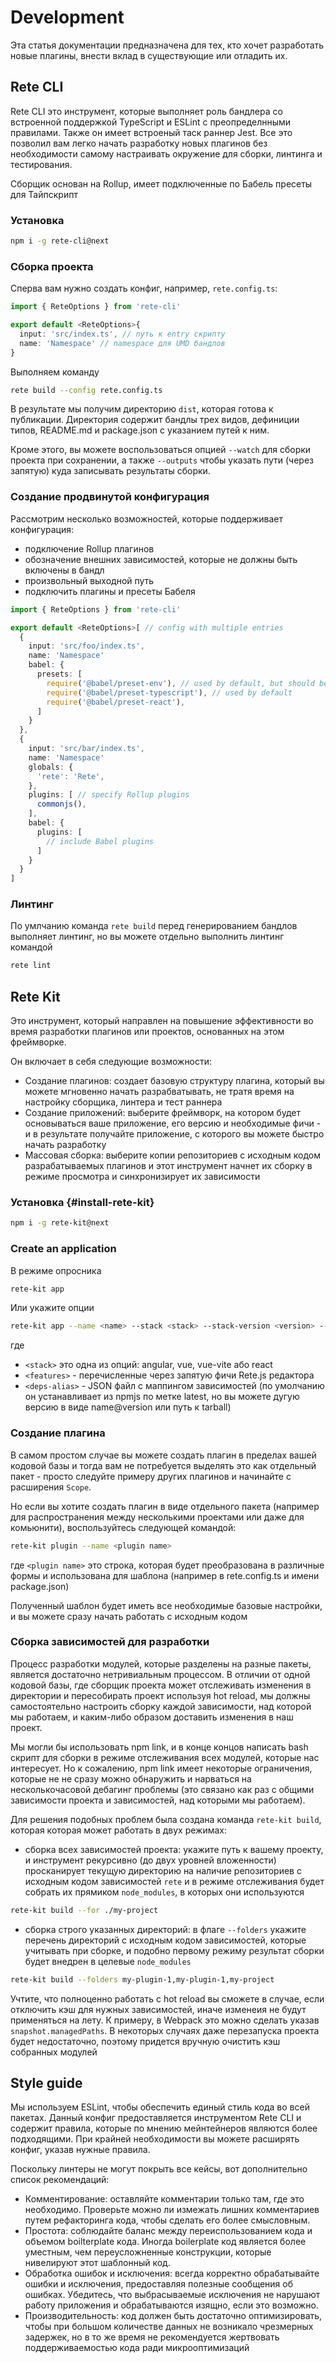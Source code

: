 # Development

Эта статья документации предназначена для тех, кто хочет разработать новые плагины, внести вклад в существующие или отладить их.

## Rete CLI

Rete CLI это инструмент, которые выполняет роль бандлера со встроенной поддержкой TypeScript и ESLint с преопределнными правилами. Также он имеет встроеный таск раннер Jest. Все это позволил вам легко начать разработку новых плагинов без необходимости самому настраивать окружение для сборки, линтинга и тестирования.

Сборщик основан на Rollup, имеет подключенные по Бабель пресеты для Тайпскрипт

### Установка

```bash
npm i -g rete-cli@next
```

### Сборка проекта

Сперва вам нужно создать конфиг, например, `rete.config.ts`:

```ts
import { ReteOptions } from 'rete-cli'

export default <ReteOptions>{
  input: 'src/index.ts', // путь к entry скрипту
  name: 'Namespace' // namespace для UMD бандлов
}
```

Выполняем команду

```bash
rete build --config rete.config.ts
```

В результате мы получим директорию `dist`, которая готова к публикации. Директория содержит бандлы трех видов, дефиниции типов, README.md и package.json с указанием путей к ним.

Кроме этого, вы можете воспользоваться опцией `--watch` для сборки проекта при сохранении, а также `--outputs` чтобы указать пути (через запятую) куда записывать результаты сборки.

### Создание продвинутой конфигурация

Рассмотрим несколько возможностей, которые поддерживает конфигурация:

- подключение Rollup плагинов
- обозначение внешних зависимостей, которые не должны быть включены в бандл
- произвольный выходной путь
- подключить плагины и пресеты Бабеля


```ts
import { ReteOptions } from 'rete-cli'

export default <ReteOptions>[ // config with multiple entries
  {
    input: 'src/foo/index.ts',
    name: 'Namespace'
    babel: {
      presets: [
        require('@babel/preset-env'), // used by default, but should be declared when you specifies 'presets'
        require('@babel/preset-typescript'), // used by default
        require('@babel/preset-react'),
      ]
    }
  },
  {
    input: 'src/bar/index.ts',
    name: 'Namespace'
    globals: {
      'rete': 'Rete',
    },
    plugins: [ // specify Rollup plugins
      commonjs(),
    ],
    babel: {
      plugins: [
        // include Babel plugins
      ]
    }
  }
]
```

### Линтинг

По умлчанию команда `rete build` перед генерированием бандлов выполняет линтинг, но вы можете отдельно выполнить линтинг командой

```bash
rete lint
```


## Rete Kit

Это инструмент, который направлен на повышение эффективности во время разработки плагинов или проектов, основанных на этом фреймворке.

Он включает в себя следующие возможности:

- Создание плагинов: создает базовую структуру плагина, который вы можете мгновенно начать разрабватывать, не тратя время на настройку сборщика, линтера и тест раннера
- Создание приложений: выберите фреймворк, на котором будет основываться ваше приложение, его версию и необходимые фичи - и в результате получайте приложение, с которого вы можете быстро начать разработку
- Массовая сборка: выберите копии репозиториев с исходным кодом разрабатываемых плагинов и этот инструмент начнет их сборку в режиме просмотра и синхронизирует их зависимости

### Установка {#install-rete-kit}

```bash
npm i -g rete-kit@next
```

### Create an application

В режиме опросника

```bash
rete-kit app
```

Или укажите опции

```bash
rete-kit app --name <name> --stack <stack> --stack-version <version> --features <features> --deps-alias <deps-alias>
```

где
- `<stack>` это одна из опций: angular, vue, vue-vite або react
- `<features>` - перечисленные через запятую фичи Rete.js редактора
- `<deps-alias>` - JSON файл с маппингом зависимостей (по умолчанию он устанавливает из npmjs по метке latest, но вы можете дугую версию в виде name@version или путь к tarball)

### Создание плагина

В самом простом случае вы можете создать плагин в пределах вашей кодовой базы и тогда вам не потребуется выделять это как отдельный пакет - просто следуйте примеру других плагинов и начинайте с расширения `Scope`.

Но если вы хотите создать плагин в виде отдельного пакета (например для распространения между несколькими проектами или даже для комьюнити), воспользуйтесь следующей командой:

```bash
rete-kit plugin --name <plugin name>
```

где `<plugin name>` это строка, которая будет преобразована в различные формы и использована для шаблона (например в rete.config.ts и имени package.json)

Полученный шаблон будет иметь все необходимые базовые настройки, и вы можете сразу начать работать с исходным кодом

### Сборка зависимостей для разработки

Процесс разработки модулей, которые разделены на разные пакеты, является достаточно нетривиальным процессом. В отличии от одной кодовой базы, где сборщик проекта может отслеживать изменения в директории и пересобирать проект используя hot reload, мы должны самостоятельно настроить сборку каждой зависимости, над которой мы работаем, и каким-либо образом доставить изменения в наш проект.

Мы могли бы использовать npm link, и в конце концов написать bash скрипт для сборки в режиме отслеживания всех модулей, которые нас интересует. Но к сожалению, npm link имеет некоторые ограничения, которые не не сразу можно обнаружить и нарваться на несколькочасовой дебагинг проблемы (это связано как раз с общими зависимости проекта и зависимостей, над которыми мы работаем).

Для решения подобных проблем была создана команда `rete-kit build`, которая которая может работать в двух режимах:

- сборка всех зависимостей проекта: укажите путь к вашему проекту, и инструмент рекурсивно (до двух уровней вложенности) просканирует текущую директорию на наличие репозиториев с исходным кодом зависимостей `rete` и в режиме отслеживания будет собрать их прямиком `node_modules`, в которых они используются

```bash
rete-kit build --for ./my-project
```

- сборка строго указанных директорий: в флаге `--folders` укажите перечень директорий с исходным кодом зависимостей, которые учитывать при сборке, и подобно первому режиму результат сборки будет внедрен в целевые `node_modules`

```bash
rete-kit build --folders my-plugin-1,my-plugin-1,my-project
```

Учтите, что полноценно работать с hot reload вы сможете в случае, если отключить кэш для нужных зависимостей, иначе изменеия не будут применяться на лету.
К примеру, в Webpack это можно сделать указав `snapshot.managedPaths`. В некоторых случаях даже перезапуска проекта будет недостаточно, поэтому придется вручную очистить кэш собранных модулей

## Style guide

Мы используем ESLint, чтобы обеспечить единый стиль кода во всей пакетах. Данный конфиг предоставляется инструментом Rete CLI и содержит правила, которые по мнению мейнтейнеров являются более подходящими. При крайней необходимости вы можете расширять конфиг, указав нужные правила.

Поскольку линтеры не могут покрыть все кейсы, вот дополнительно список рекомендаций:

- Комментирование: оставляйте комментарии только там, где это необходимо. Проверьте можно ли измежать лишних комментариев путем рефакторинга кода, чтобы сделать его более смысловным.
- Простота: соблюдайте баланс между переиспользованием кода и объемом boilterplate кода. Иногда boilerplate код является более уместным, чем переусложненные конструкции, которые нивелируют этот шаблонный код.
- Обработка ошибок и исключения: всегда корректно обрабатывайте ошибки и исключения, предоставляя полезные сообщения об ошибках. Убедитесь, что выбрасываемые исключения не нарушают работу приложения и обрабатываются изящно, если это возможно.
- Производительность: код должен быть достаточно оптимизировать, чтобы при большом количестве данных не возникало чрезмерных задержек, но в то же время не рекомендуется жертвовать поддерживаемостью кода ради микрооптимизаций
